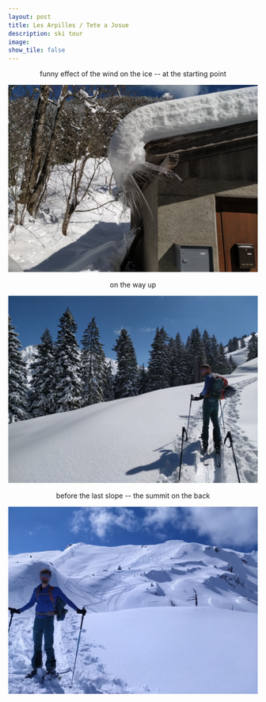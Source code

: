 ```yaml
---
layout: post
title: Les Arpilles / Tete a Josue		
description: ski tour
image:
show_tile: false 
---
```



<center>funny effect of the wind on the ice -- at the starting point</center>

![](../assets/images/winter/les_arpilles/IMG_20210319_105323.jpg)


<center>on the way up </center>

![](../assets/images/winter/les_arpilles/IMG_20210319_113143.jpg)


<center>before the last slope -- the summit on the back</center>

![](../assets/images/winter/les_arpilles/IMG_20210319_124819.jpg)
